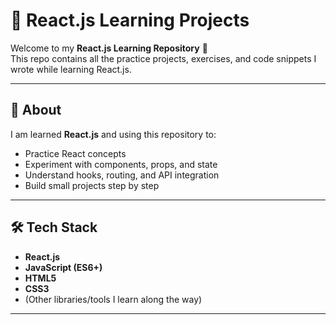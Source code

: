 # 🚀 React.js Learning Projects

Welcome to my **React.js Learning Repository** 👋  
This repo contains all the practice projects, exercises, and code snippets I wrote while learning React.js.

---

## 📌 About
I am learned **React.js** and using this repository to:
- Practice React concepts
- Experiment with components, props, and state
- Understand hooks, routing, and API integration
- Build small projects step by step

---

## 🛠️ Tech Stack
- **React.js**
- **JavaScript (ES6+)**
- **HTML5**
- **CSS3**
- (Other libraries/tools I learn along the way)

---
